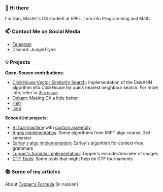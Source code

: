 ### 👋 Hi there
I'm Dan, Master's CS student at EPFL. I am into Programming and Math.

### 📫 Contact Me on Social Media
- [Telegram](https://t.me/jungletryne)
- Discord: JungleTryne

### 💡 Projects
**Open-Source contributions**:
- [ClickHouse Vector Similarity Search](https://github.com/ClickHouse/ClickHouse/pull/37392): Implementation of the DiskANN algorithm into ClickHouse for quick nearest neighbour search. For more info, refer to [this issue](https://github.com/ClickHouse/ClickHouse/issues/35101)
- [Ockam](https://github.com/build-trust/ockam): Making DX a little better
- [Heh](https://github.com/ndd7xv/heh)
- [Iced](https://github.com/iced-rs/iced)



**School/Uni projects**:
- [Virtual machine](https://github.com/JungleTryne/VMachine) with [custom assembly](https://github.com/JungleTryne/LittleCompiler)
- [Algos implementatios](https://github.com/JungleTryne/Third-Module-Algos): Some algorithms from MIPT algo course, 3rd semester
- [Earley's algo implementation](https://github.com/JungleTryne/EarleyAlgo): Earley's algorithm for context-free grammars
- [Tupper's formula implementation](https://github.com/JungleTryne/Tupper-s-formula): Tupper's encoder/decoder of images
- [CTF Tools](https://github.com/JungleTryne/CTFCryptoStegTools): Some tools that might help on CTF tournaments

### 📚 Some of my articles
About [Tupper's Formula](https://habr.com/ru/post/416177/) \[in russian\]
